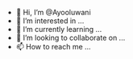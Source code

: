 - 👋 Hi, I’m @Ayooluwani
- 👀 I’m interested in ...
- 🌱 I’m currently learning ...
- 💞️ I’m looking to collaborate on ...
- 📫 How to reach me ...

<!---
Ayooluwani/Ayooluwani is a ✨ special ✨ repository because its `README.md` (this file) appears on your GitHub profile.
You can click the Preview link to take a look at your changes.
--->
